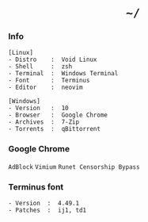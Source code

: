 <h1 align="center"><code>~/</code></h1>

### Info

```
[Linux]
- Distro    :  Void Linux
- Shell     :  zsh
- Terminal  :  Windows Terminal
- Font      :  Terminus
- Editor    :  neovim

[Windows]
- Version   :  10
- Browser   :  Google Chrome
- Archives  :  7-Zip
- Torrents  :  qBittorrent
```

### Google Chrome

`AdBlock`
`Vimium`
`Runet Censorship Bypass`

### Terminus font

```
- Version  :  4.49.1
- Patches  :  ij1, td1
```
